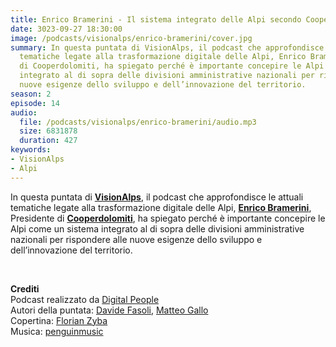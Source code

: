 ```yaml
---
title: Enrico Bramerini - Il sistema integrato delle Alpi secondo Cooperdolomiti @Bolzano
date: 3023-09-27 18:30:00
image: /podcasts/visionalps/enrico-bramerini/cover.jpg
summary: In questa puntata di VisionAlps, il podcast che approfondisce le attuali
  tematiche legate alla trasformazione digitale delle Alpi, Enrico Bramerini, Presidente
  di Cooperdolomiti, ha spiegato perché è importante concepire le Alpi come un sistema
  integrato al di sopra delle divisioni amministrative nazionali per rispondere alle
  nuove esigenze dello sviluppo e dell’innovazione del territorio.
season: 2
episode: 14
audio:
  file: /podcasts/visionalps/enrico-bramerini/audio.mp3
  size: 6831878
  duration: 427
keywords:
- VisionAlps
- Alpi
---
```


In questa puntata di **[VisionAlps](https://www.visionalps.com/)**, il podcast che approfondisce le attuali tematiche legate alla trasformazione digitale delle Alpi, **[Enrico Bramerini](https://www.linkedin.com/in/enrico-bramerini/)**, Presidente di **[Cooperdolomiti](https://cooperdolomiti.it/)**, ha spiegato perché è importante concepire le Alpi come un sistema integrato al di sopra delle divisioni amministrative nazionali per rispondere alle nuove esigenze dello sviluppo e dell’innovazione del territorio.

<br>

**Crediti**<br>
Podcast realizzato da [Digital People](https://w3id.org/digitalpeople)<br>
Autori della puntata: [Davide Fasoli](https://www.linkedin.com/in/davide-fasoli-2b3246179/), [Matteo Gallo](https://www.linkedin.com/in/matteo-gallo-4a5ab31a8/)<br>
Copertina: [Florian Zyba](https://www.linkedin.com/in/florian-zyba/)<br>
Musica: [penguinmusic](https://pixabay.com/users/penguinmusic-24940186/)